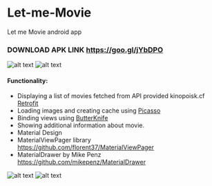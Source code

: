 # Let-me-Movie
Let me Movie android app
### DOWNLOAD APK LINK https://goo.gl/jYbDPO

![alt text](https://pp.vk.me/c630028/v630028401/4c270/Svs1yBzlaXc.jpg "LetMeMovie")
![alt text](https://pp.vk.me/c630028/v630028401/4c268/vHHtlnTOr88.jpg)

#### Functionality:
* Displaying a list of movies fetched from API provided kinopoisk.cf  [Retrofit](http://square.github.io/retrofit/)
* Loading images and creating cache using [Picasso](http://square.github.io/picasso/)
* Binding views using [ButterKnife](http://jakewharton.github.io/butterknife/)
* Showing additional information about movie.
* Material Design
* MaterialViewPager library https://github.com/florent37/MaterialViewPager
* MaterialDrawer by Mike Penz https://github.com/mikepenz/MaterialDrawer

![alt text](https://pp.vk.me/c630028/v630028401/4c23c/xDNdBRZ6dcg.jpg "Screenshots")
![alt text](https://pp.vk.me/c630028/v630028401/4c210/jz_jKKBCB3s.jpg "Screenshots")
